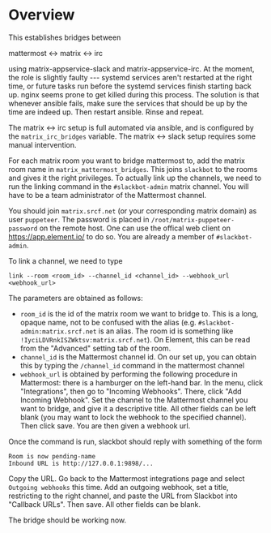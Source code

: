 # Overview

This establishes bridges between

  mattermost <-> matrix <-> irc

using matrix-appservice-slack and matrix-appservice-irc. At the moment, the
role is slightly faulty --- systemd services aren't restarted at the right
time, or future tasks run before the systemd services finish starting back up.
nginx seems prone to get killed during this process. The solution is that
whenever ansible fails, make sure the services that should be up by the time
are indeed up. Then restart ansible. Rinse and repeat.

The matrix <-> irc setup is full automated via ansible, and is configured by
the `matrix_irc_bridges` variable. The matrix <-> slack setup requires some
manual intervention.

For each matrix room you want to bridge mattermost to, add the matrix room name
in `matrix_mattermost_bridges`. This joins `slackbot` to the rooms and gives it
the right privileges. To actually link up the channels, we need to run the
linking command in the `#slackbot-admin` matrix channel. You will have to be a
team administrator of the Mattermost channel.

You should join `matrix.srcf.net` (or your corresponding matrix domain) as user
`puppeteer`. The password is placed in `/root/matrix-puppeteer-password` on
the remote host. One can use the offical web client on https://app.element.io/
to do so. You are already a member of `#slackbot-admin`.

To link a channel, we need to type

```
link --room <room_id> --channel_id <channel_id> --webhook_url <webhook_url>
```
The parameters are obtained as follows:

 * `room_id` is the id of the matrix room we want to bridge to. This is a long,
   opaque name, not to be confused with the alias (e.g.
   `#slackbot-admin:matrix.srcf.net` is an alias. The room id is something like
   `!IyciLDVRnkISZWktsv:matrix.srcf.net`). On Element, this can be read from
   the "Advanced" setting tab of the room.
 * `channel_id` is the Mattermost channel id. On our set up, you can obtain
   this by typing the `/channel_id` command in the mattermost channel
 * `webhook_url` is obtained by performing the following procedure in
   Mattermost: there is a hamburger on the left-hand bar. In the menu, click
   "Integrations", then go to "Incoming Webhooks". There, click "Add Incoming
   Webhook". Set the channel to the Mattermost channel you want to bridge, and
   give it a descriptive title. All other fields can be left blank (you may
   want to lock the webhook to the specified channel). Then click save. You are
   then given a webhook url.

Once the command is run, slackbot should reply with something of the form
```
Room is now pending-name
Inbound URL is http://127.0.0.1:9898/...
```
Copy the URL. Go back to the Mattermost integrations page and select `Outgoing
webhooks` this time. Add an outgoing webhook, set a title, restricting to the
right channel, and paste the URL from Slackbot into "Callback URLs". Then save.
All other fields can be blank.

The bridge should be working now.
